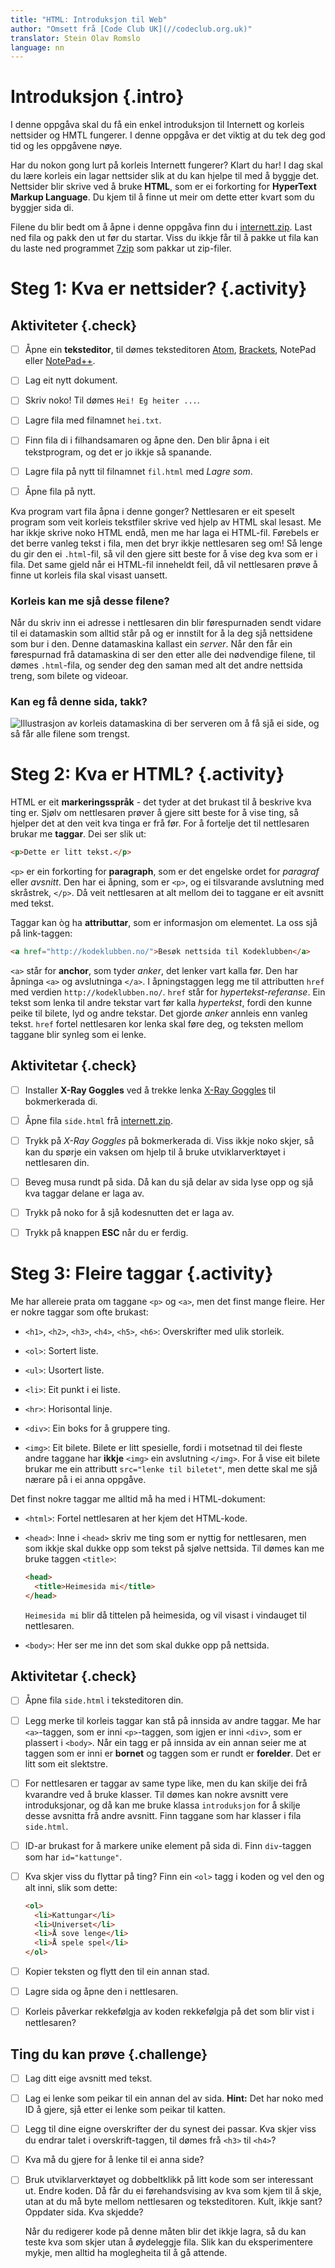 ```yaml
---
title: "HTML: Introduksjon til Web"
author: "Omsett frå [Code Club UK](//codeclub.org.uk)"
translator: Stein Olav Romslo
language: nn
---
```



# Introduksjon {.intro}

I denne oppgåva skal du få ein enkel introduksjon til Internett og korleis
nettsider og HMTL fungerer. I denne oppgåva er det viktig at du tek deg god tid
og les oppgåvene nøye.

Har du nokon gong lurt på korleis Internett fungerer? Klart du har! I dag skal
du lære korleis ein lagar nettsider slik at du kan hjelpe til med å byggje det.
Nettsider blir skrive ved å bruke **HTML**, som er ei forkorting for **HyperText
Markup Language**. Du kjem til å finne ut meir om dette etter kvart som du
byggjer sida di.

Filene du blir bedt om å åpne i denne oppgåva finn du i
[internett.zip](internett.zip). Last ned fila og pakk den ut før du startar.
Viss du ikkje får til å pakke ut fila kan du laste ned programmet
[7zip](http://www.7-zip.org/) som pakkar ut zip-filer.


# Steg 1: Kva er nettsider? {.activity}

## Aktiviteter {.check}

- [ ] Åpne ein **teksteditor**, til dømes teksteditoren [Atom](http://atom.io),
  [Brackets](http://brackets.io/), NotePad eller
  [NotePad++](https://notepad-plus-plus.org/).

- [ ] Lag eit nytt dokument.

- [ ] Skriv noko! Til dømes `Hei! Eg heiter ...`.

- [ ] Lagre fila med filnamnet `hei.txt`.

- [ ] Finn fila di i filhandsamaren og åpne den. Den blir åpna i eit
  tekstprogram, og det er jo ikkje så spanande.

- [ ] Lagre fila på nytt til filnamnet `fil.html` med *Lagre som*.

- [ ] Åpne fila på nytt.

Kva program vart fila åpna i denne gonger? Nettlesaren er eit speselt program
som veit korleis tekstfiler skrive ved hjelp av HTML skal lesast. Me har ikkje
skrive noko HTML endå, men me har laga ei HTML-fil. Førebels er det berre vanleg
tekst i fila, men det bryr ikkje nettlesaren seg om! Så lenge du gir den ei
`.html`-fil, så vil den gjere sitt beste for å vise deg kva som er i fila. Det
same gjeld når ei HTML-fil inneheldt feil, då vil nettlesaren prøve å finne ut
korleis fila skal visast uansett.

### Korleis kan me sjå desse filene?

Når du skriv inn ei adresse i nettlesaren din blir førespurnaden sendt vidare
til ei datamaskin som alltid står på og er innstilt for å la deg sjå nettsidene
som bur i den. Denne datamaskina kallast ein *server*. Når den får ein
førespurnad frå datamaskina di ser den etter alle dei nødvendige filene, til
dømes `.html`-fila, og sender deg den saman med alt det andre nettsida treng,
som bilete og videoar.

### Kan eg få denne sida, takk?

![Illustrasjon av korleis datamaskina di ber serveren om å få sjå ei side, og så
får alle filene som trengst.](webdialog.png)


# Steg 2: Kva er HTML? {.activity}

HTML er eit **markeringsspråk** - det tyder at det brukast til å beskrive kva
ting er. Sjølv om nettlesaren prøver å gjere sitt beste for å vise ting, så
hjelper det at den veit kva tinga er frå før. For å fortelje det til nettlesaren
brukar me **taggar**. Dei ser slik ut:

```html
<p>Dette er litt tekst.</p>
```

`<p>` er ein forkorting for **paragraph**, som er det engelske ordet for
_paragraf_ eller _avsnitt_. Den har ei åpning, som er `<p>`, og ei tilsvarande
avslutning med skråstrek, `</p>`. Då veit nettlesaren at alt mellom dei to
taggane er eit avsnitt med tekst.

Taggar kan òg ha **attributtar**, som er informasjon om elementet. La oss sjå på
link-taggen:

```html
<a href="http://kodeklubben.no/">Besøk nettsida til Kodeklubben</a>
```

`<a>` står for **anchor**, som tyder _anker_, det lenker vart kalla før. Den har
åpninga `<a>` og avslutninga `</a>`. I åpningstaggen legg me til attributten
`href` med verdien `http://kodeklubben.no/`. `href` står for
*hypertekst-referanse*. Ein tekst som lenka til andre tekstar vart før kalla
*hypertekst*, fordi den kunne peike til bilete, lyd og andre tekstar. Det gjorde
*anker* annleis enn vanleg tekst. `href` fortel nettlesaren kor lenka skal føre
deg, og teksten mellom taggane blir synleg som ei lenke.

## Aktivitetar {.check}

- [ ] Installer **X-Ray Goggles** ved å trekke lenka <a
  href="javascript:(function () {var
  script=document.createElement('script');script.src='https://goggles.mozilla.org'+'/webxray.js';script.className='webxray';script.setAttribute('data-lang','en-US');script.setAttribute('data-baseuri','https://goggles.mozilla.org');document.body.appendChild(script);}())">X-Ray
  Goggles</a> til bokmerkerada di.

- [ ] Åpne fila `side.html` frå [internett.zip](internett.zip).

- [ ] Trykk på *X-Ray Goggles* på bokmerkerada di. Viss ikkje noko skjer, så kan
  du spørje ein vaksen om hjelp til å bruke utviklarverktøyet i nettlesaren din.

- [ ] Beveg musa rundt på sida. Då kan du sjå delar av sida lyse opp og sjå kva
  taggar delane er laga av.

- [ ] Trykk på noko for å sjå kodesnutten det er laga av.

- [ ] Trykk på knappen **ESC** når du er ferdig.


# Steg 3: Fleire taggar {.activity}

Me har allereie prata om taggane `<p>` og `<a>`, men det finst mange fleire. Her
er nokre taggar som ofte brukast:

- `<h1>`, `<h2>`, `<h3>`, `<h4>`, `<h5>`, `<h6>`: Overskrifter med ulik
  storleik.

- `<ol>`: Sortert liste.

- `<ul>`: Usortert liste.

- `<li>`: Eit punkt i ei liste.

- `<hr>`: Horisontal linje.

- `<div>`: Ein boks for å gruppere ting.

- `<img>`: Eit bilete. Bilete er litt spesielle, fordi i motsetnad til dei
  fleste andre taggane har **ikkje** `<img>` ein avslutning `</img>`. For å vise
  eit bilete brukar me ein attributt `src="lenke til biletet"`, men dette skal
  me sjå nærare på i ei anna oppgåve.

Det finst nokre taggar me alltid må ha med i HTML-dokument:

- `<html>`: Fortel nettlesaren at her kjem det HTML-kode.

- `<head>`: Inne i `<head>` skriv me ting som er nyttig for nettlesaren, men som
  ikkje skal dukke opp som tekst på sjølve nettsida. Til dømes kan me bruke
  taggen `<title>`:

  ```html
  <head>
    <title>Heimesida mi</title>
  </head>
  ```

  `Heimesida mi` blir då tittelen på heimesida, og vil visast i vindauget til
  nettlesaren.

- `<body>`: Her ser me inn det som skal dukke opp på nettsida.

## Aktivitetar {.check}

- [ ] Åpne fila `side.html` i teksteditoren din.

- [ ] Legg merke til korleis taggar kan stå på innsida av andre taggar. Me har
  `<a>`-taggen, som er inni `<p>`-taggen, som igjen er inni `<div>`, som er
  plassert i `<body>`. Når ein tagg er på innsida av ein annan seier me at
  taggen som er inni er **bornet** og taggen som er rundt er **forelder**. Det
  er litt som eit slektstre.

- [ ] For nettlesaren er taggar av same type like, men du kan skilje dei frå
  kvarandre ved å bruke klasser. Til dømes kan nokre avsnitt vere
  introduksjonar, og då kan me bruke klassa `introduksjon` for å skilje desse
  avsnitta frå andre avsnitt. Finn taggane som har klasser i fila `side.html`.

- [ ] ID-ar brukast for å markere unike element på sida di. Finn `div`-taggen
  som har `id="kattunge"`.

- [ ] Kva skjer viss du flyttar på ting? Finn ein `<ol>` tagg i koden og vel den
  og alt inni, slik som dette:

  ```html
  <ol>
    <li>Kattungar</li>
    <li>Universet</li>
    <li>Å sove lenge</li>
    <li>Å spele spel</li>
  </ol>
  ```

- [ ] Kopier teksten og flytt den til ein annan stad.

- [ ] Lagre sida og åpne den i nettlesaren.

- [ ] Korleis påverkar rekkefølgja av koden rekkefølgja på det som blir vist i
  nettlesaren?

## Ting du kan prøve {.challenge}

- [ ] Lag ditt eige avsnitt med tekst.

- [ ] Lag ei lenke som peikar til ein annan del av sida. **Hint:** Det har noko
  med ID å gjere, sjå etter ei lenke som peikar til katten.

- [ ] Legg til dine eigne overskrifter der du synest dei passar. Kva skjer viss
  du endrar talet i overskrift-taggen, til dømes frå `<h3>` til `<h4>`?

- [ ] Kva må du gjere for å lenke til ei anna side?

- [ ] Bruk utviklarverktøyet og dobbeltklikk på litt kode som ser interessant
  ut. Endre koden. Då får du ei førehandsvising av kva som kjem til å skje, utan
  at du må byte mellom nettlesaren og teksteditoren. Kult, ikkje sant? Oppdater
  sida. Kva skjedde?

  Når du redigerer kode på denne måten blir det ikkje lagra, så du kan teste kva
  som skjer utan å øydeleggje fila. Slik kan du eksperimentere mykje, men alltid
  ha moglegheita til å gå attende.
